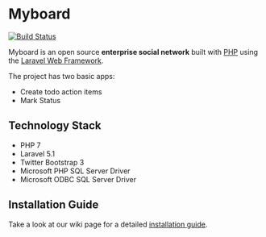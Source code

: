 # Myboard

[![Build Status](https://travis-ci.org/vitorfs/bootcamp.svg?branch=master)](https://travis-ci.org/vitorfs/bootcamp)

Myboard is an open source **enterprise social network** built with [PHP][0] using the [Laravel Web Framework][1].

The project has two basic apps:

* Create todo action items
* Mark Status



## Technology Stack

- PHP 7
- Laravel 5.1
- Twitter Bootstrap 3
- Microsoft PHP SQL Server Driver
- Microsoft ODBC SQL Server Driver


## Installation Guide

Take a look at our wiki page for a detailed [installation guide][2].




[0]: http://php.net/
[1]: https://laravel.com/docs/5.1
[2]: https://github.com/meet-bhagdev/todo/wiki
